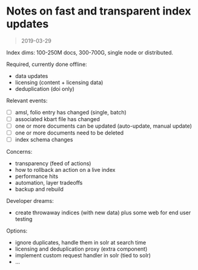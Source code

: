 # Notes on fast and transparent index updates

> 2019-03-29

Index dims: 100-250M docs, 300-700G, single node or distributed.

Required, currently done offline:

* data updates
* licensing (content + licensing data)
* deduplication (doi only)

Relevant events:

* [ ] amsl, folio entry has changed (single, batch)
* [ ] associated kbart file has changed
* [ ] one or more documents can be updated (auto-update, manual update)
* [ ] one or more documents need to be deleted
* [ ] index schema changes

Concerns:

* transparency (feed of actions)
* how to rollback an action on a live index
* performance hits
* automation, layer tradeoffs
* backup and rebuild

Developer dreams:

* create throwaway indices (with new data) plus some web for end user testing

Options:

* ignore duplicates, handle them in solr at search time
* licensing and deduplication proxy (extra component)
* implement custom request handler in solr (tied to solr)
* ...
